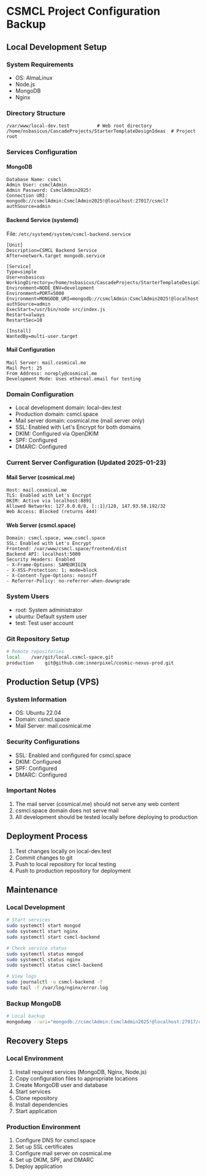 # CSMCL Project Configuration Backup

## Local Development Setup

### System Requirements
- OS: AlmaLinux
- Node.js
- MongoDB
- Nginx

### Directory Structure
```
/var/www/local-dev.test          # Web root directory
/home/nsbasicus/CascadeProjects/StarterTemplateDesignIdeas  # Project root
```

### Services Configuration

#### MongoDB
```properties
Database Name: csmcl
Admin User: csmclAdmin
Admin Password: CsmclAdmin2025!
Connection URI: mongodb://csmclAdmin:CsmclAdmin2025!@localhost:27017/csmcl?authSource=admin
```

#### Backend Service (systemd)
File: `/etc/systemd/system/csmcl-backend.service`
```systemd
[Unit]
Description=CSMCL Backend Service
After=network.target mongodb.service

[Service]
Type=simple
User=nsbasicus
WorkingDirectory=/home/nsbasicus/CascadeProjects/StarterTemplateDesignIdeas/backend
Environment=NODE_ENV=development
Environment=PORT=5000
Environment=MONGODB_URI=mongodb://csmclAdmin:CsmclAdmin2025!@localhost:27017/csmcl?authSource=admin
ExecStart=/usr/bin/node src/index.js
Restart=always
RestartSec=10

[Install]
WantedBy=multi-user.target
```

#### Mail Configuration
```properties
Mail Server: mail.cosmical.me
Mail Port: 25
From Address: noreply@cosmical.me
Development Mode: Uses ethereal.email for testing
```

### Domain Configuration
- Local development domain: local-dev.test
- Production domain: csmcl.space
- Mail server domain: cosmical.me (mail server only)
- SSL: Enabled with Let's Encrypt for both domains
- DKIM: Configured via OpenDKIM
- SPF: Configured
- DMARC: Configured

### Current Server Configuration (Updated 2025-01-23)

#### Mail Server (cosmical.me)
```properties
Host: mail.cosmical.me
TLS: Enabled with Let's Encrypt
DKIM: Active via localhost:8891
Allowed Networks: 127.0.0.0/8, [::1]/128, 147.93.58.192/32
Web Access: Blocked (returns 444)
```

#### Web Server (csmcl.space)
```properties
Domain: csmcl.space, www.csmcl.space
SSL: Enabled with Let's Encrypt
Frontend: /var/www/csmcl.space/frontend/dist
Backend API: localhost:5000
Security Headers: Enabled
- X-Frame-Options: SAMEORIGIN
- X-XSS-Protection: 1; mode=block
- X-Content-Type-Options: nosniff
- Referrer-Policy: no-referrer-when-downgrade
```

### System Users
- root: System administrator
- ubuntu: Default system user
- test: Test user account

### Git Repository Setup
```bash
# Remote repositories
local    /var/git/local.csmcl-space.git
production    git@github.com:innerpixel/cosmic-nexus-prod.git
```

## Production Setup (VPS)

### System Information
- OS: Ubuntu 22.04
- Domain: csmcl.space
- Mail Server: mail.cosmical.me

### Security Configurations
- SSL: Enabled and configured for csmcl.space
- DKIM: Configured
- SPF: Configured
- DMARC: Configured

### Important Notes
1. The mail server (cosmical.me) should not serve any web content
2. csmcl.space domain does not serve mail
3. All development should be tested locally before deploying to production

## Deployment Process

1. Test changes locally on local-dev.test
2. Commit changes to git
3. Push to local repository for local testing
4. Push to production repository for deployment

## Maintenance

### Local Development
```bash
# Start services
sudo systemctl start mongod
sudo systemctl start nginx
sudo systemctl start csmcl-backend

# Check service status
sudo systemctl status mongod
sudo systemctl status nginx
sudo systemctl status csmcl-backend

# View logs
sudo journalctl -u csmcl-backend -f
sudo tail -f /var/log/nginx/error.log
```

### Backup MongoDB
```bash
# Local backup
mongodump --uri="mongodb://csmclAdmin:CsmclAdmin2025!@localhost:27017/csmcl?authSource=admin" --out=/path/to/backup/directory
```

## Recovery Steps

### Local Environment
1. Install required services (MongoDB, Nginx, Node.js)
2. Copy configuration files to appropriate locations
3. Create MongoDB user and database
4. Start services
5. Clone repository
6. Install dependencies
7. Start application

### Production Environment
1. Configure DNS for csmcl.space
2. Set up SSL certificates
3. Configure mail server on cosmical.me
4. Set up DKIM, SPF, and DMARC
5. Deploy application

